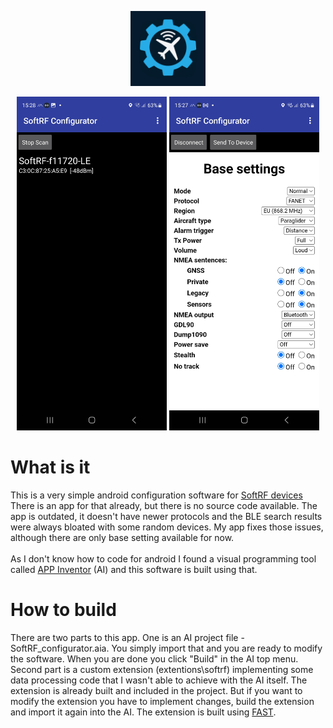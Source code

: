 <p align="center">
    <img src="images\softrf_conf.png" width="120px"/>
</p>

<p align="center">
    <img src="images\ss1.jpg" width="240px"/>
    <img src="images\ss2.jpg" width="240px"/>
</p>

# What is it
This is a very simple android configuration software for [SoftRF devices](https://github.com/lyusupov/SoftRF)<br>
There is an app for that already, but there is no source code available. The app is outdated, it doesn't have newer protocols and the BLE search results were always bloated with some random devices. My app fixes those issues, although there are only base setting available for now.<br><br>
As I don't know how to code for android I found a visual programming tool called [APP Inventor](https://ai2.appinventor.mit.edu/) (AI) and this software is built using that.
# How to build
There are two parts to this app. One is an AI project file - SoftRF_configurator.aia. You simply import that and you are ready to modify the software. When you are done you click "Build" in the AI top menu.<br>
Second part is a custom extension (extentions\\softrf) implementing some data processing code that I wasn't able to achieve with the AI itself. The extension is already built and included in the project. But if you want to modify the extension you have to implement changes, build the extension and import it again into the AI. The extension is built using [FAST](https://github.com/jewelshkjony/fast-cli).